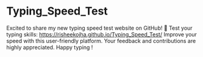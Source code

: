 # Typing_Speed_Test
Excited to share my new typing speed test website on GitHub! 🚀 
Test your typing skills: https://risheekojha.github.io/Typing_Speed_Test/
Improve your speed with this user-friendly platform. Your feedback and contributions are highly appreciated. Happy typing !
